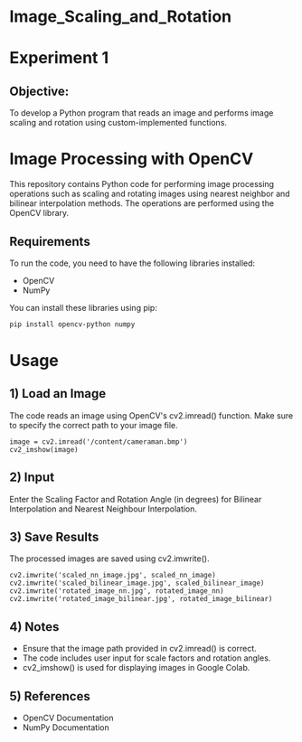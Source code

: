 # Image_Scaling_and_Rotation

# Experiment 1

## Objective:

To develop a Python program that reads an image and performs image scaling and rotation
using custom-implemented functions.

# Image Processing with OpenCV

This repository contains Python code for performing image processing operations such as scaling and rotating images using nearest neighbor and bilinear interpolation methods. The operations are performed using the OpenCV library.

## Requirements

To run the code, you need to have the following libraries installed:
- OpenCV
- NumPy

You can install these libraries using pip:

```bash
pip install opencv-python numpy
```

# Usage

## 1) Load an Image

The code reads an image using OpenCV's cv2.imread() function. Make sure to specify the correct path to your image file.

```
image = cv2.imread('/content/cameraman.bmp')
cv2_imshow(image)
```

## 2) Input

Enter the Scaling Factor and Rotation Angle (in degrees) for Bilinear Interpolation and Nearest Neighbour Interpolation.

## 3) Save Results

The processed images are saved using cv2.imwrite().

```
cv2.imwrite('scaled_nn_image.jpg', scaled_nn_image)
cv2.imwrite('scaled_bilinear_image.jpg', scaled_bilinear_image)
cv2.imwrite('rotated_image_nn.jpg', rotated_image_nn)
cv2.imwrite('rotated_image_bilinear.jpg', rotated_image_bilinear)
```

## 4) Notes

- Ensure that the image path provided in cv2.imread() is correct.
- The code includes user input for scale factors and rotation angles.
- cv2_imshow() is used for displaying images in Google Colab.

## 5) References

- OpenCV Documentation
- NumPy Documentation
